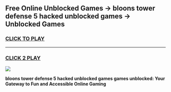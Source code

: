 
## Free Online Unblocked Games → bloons tower defense 5 hacked unblocked games → Unblocked Games
<h3>
<a href="https://premium.freeplayer.one?title=bloons_tower_defense_5_hacked_unblocked_games&ref=21F">CLICK TO PLAY</a></h3>
<hr>

<h3>
<a href="https://premium.freeplayer.one?title=bloons_tower_defense_5_hacked_unblocked_games&ref=21F">CLICK 2 PLAY</a>
  
</h3>

<a href="https://premium.freeplayer.one?title=bloons_tower_defense_5_hacked_unblocked_games&ref=21F/"><img src="https://clearcache.store/games.png"></a>


**bloons tower defense 5 hacked unblocked games games unblocked: Your Gateway to Fun and Accessible Online Gaming**
